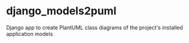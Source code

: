 # django_models2puml
Django app to create PlantUML class diagrams of the project's installed application models
